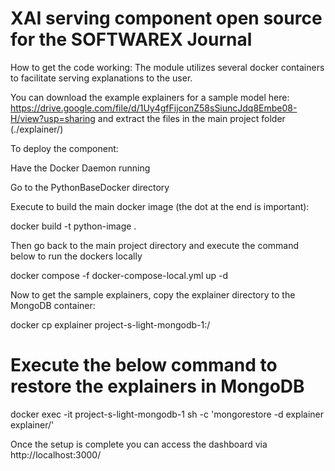 # XAI serving component open source for the SOFTWAREX Journal

How to get the code working:
The module utilizes several docker containers to facilitate serving explanations to the user. 

You can download the example explainers for a sample model here:
https://drive.google.com/file/d/1Uy4gfFijconZ58sSiuncJdq8Embe08-H/view?usp=sharing
and extract the files in the main project folder (./explainer/)

To deploy the component:

Have the Docker Daemon running

Go to the PythonBaseDocker directory 

Execute to build the main docker image (the dot at the end is important):

docker build -t python-image . 

Then go back to the main project directory and execute the command below to run the dockers locally

docker compose -f docker-compose-local.yml up -d 

Now to get the sample explainers, copy the explainer directory to the MongoDB container:

docker cp explainer project-s-light-mongodb-1:/

# Execute the below command to restore the explainers in MongoDB
docker exec -it project-s-light-mongodb-1 sh -c 'mongorestore -d explainer explainer/'

Once the setup is complete you can access the dashboard via 
http://localhost:3000/


